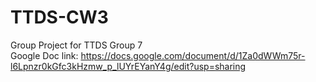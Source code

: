 # TTDS-CW3
Group Project for TTDS Group 7  
Google Doc link: https://docs.google.com/document/d/1Za0dWWm75r-l6Lpnzr0kGfc3kHzmw_p_lUYrEYanY4g/edit?usp=sharing  
